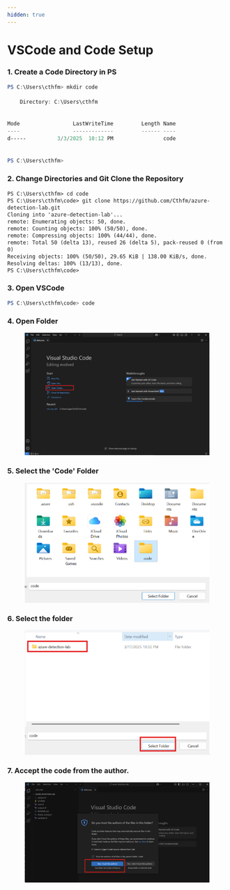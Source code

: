 ```yaml
---
hidden: true
---
```


# VSCode and Code Setup

### 1. Create a Code Directory in PS

```powershell
PS C:\Users\cthfm> mkdir code

    Directory: C:\Users\cthfm


Mode                 LastWriteTime         Length Name
----                 -------------         ------ ----
d-----          3/3/2025  10:12 PM                code


PS C:\Users\cthfm>
```

### 2. Change Directories and Git Clone the Repository

```
PS C:\Users\cthfm> cd code
PS C:\Users\cthfm\code> git clone https://github.com/Cthfm/azure-detection-lab.git
Cloning into 'azure-detection-lab'...
remote: Enumerating objects: 50, done.
remote: Counting objects: 100% (50/50), done.
remote: Compressing objects: 100% (44/44), done.
remote: Total 50 (delta 13), reused 26 (delta 5), pack-reused 0 (from 0)
Receiving objects: 100% (50/50), 29.65 KiB | 138.00 KiB/s, done.
Resolving deltas: 100% (13/13), done.
PS C:\Users\cthfm\code>
```

### 3. Open VSCode

```powershell
PS C:\Users\cthfm\code> code
```

### 4. Open Folder

<figure><img src=".gitbook/assets/openfolder_vscode.png" alt=""><figcaption></figcaption></figure>

### 5. Select the 'Code' Folder

<figure><img src=".gitbook/assets/image (4) (1) (1).png" alt=""><figcaption></figcaption></figure>



### 6. Select the folder

<figure><img src=".gitbook/assets/image (7).png" alt=""><figcaption></figcaption></figure>



### 7. Accept the code from the author.

<figure><img src=".gitbook/assets/image (1) (1).png" alt=""><figcaption></figcaption></figure>
